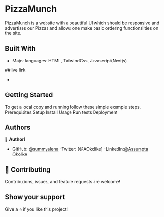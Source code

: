 
# PizzaMunch
PizzaMunch is a website with a beautiful UI which should be responsive and advertises our Pizzas and allows one make basic ordering functionalities on the site.


## Built With

- Major languages: HTML, TailwindCss, Javascript(Nextjs)

##live link

- 

## Getting Started
To get a local copy and running follow these simple example steps.
Prerequisites
Setup
Install
Usage
Run tests
Deployment

## Authors

👤 **Author1**

- GitHub: [@summyalena](https://github.com/summyalena)
-Twitter: [@AOkolike]
-LinkedIn:[@Assumpta Okolike](https://www.linkedin.com/in/assumpta-okolike-58aba41b3/)

## 🤝 Contributing

Contributions, issues, and feature requests are welcome!


## Show your support

Give a ⭐️ if you like this project!
